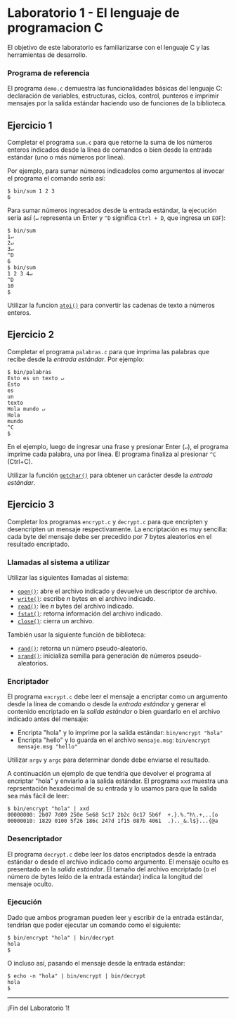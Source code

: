 # Laboratorio 1 - El lenguaje de programacion C
El objetivo de este laboratorio es familiarizarse con el lenguaje C y las herramientas de desarrollo.

### Programa de referencia
El programa `demo.c` demuestra las funcionalidades básicas del lenguaje C: declaración de variables, estructuras, ciclos, control, punteros e imprimir mensajes por la salida estándar haciendo uso de funciones de la biblioteca.

## Ejercicio 1
Completar el programa `sum.c` para que retorne la suma de los números enteros indicados desde la línea de comandos o bien desde la entrada estándar (uno o más números por línea).

Por ejemplo, para sumar números indicadolos como argumentos al invocar el programa el comando sería así:
```
$ bin/sum 1 2 3
6
```

Para sumar números ingresados desde la entrada estándar, la ejecución sería así (`↵` representa un Enter y `^D` significa `Ctrl + D`, que ingresa un `EOF`):
```
$ bin/sum
1↵
2↵
3↵
^D
6
$ bin/sum
1 2 3 4↵
^D
10
$
```
Utilizar la funcion [`atoi()`](https://www.man7.org/linux/man-pages/man3/atoi.3.html) para convertir las cadenas de texto a números enteros.

## Ejercicio 2
Completar el programa `palabras.c` para que imprima las palabras que recibe desde la _entrada estándar_. Por ejemplo:
```
$ bin/palabras
Esto es un texto ↵
Esto
es
un
texto
Hola mundo ↵
Hola
mundo
^C
$
```
En el ejemplo, luego de ingresar una frase y presionar Enter (`↵`), el programa imprime cada palabra, una por línea. El programa finaliza al presionar `^C` (Ctrl+C).

Utilizar la función [`getchar()`](https://www.man7.org/linux/man-pages/man3/getchar.3.html) para obtener un carácter desde la _entrada estándar_.

## Ejercicio 3
Completar los programas `encrypt.c` y `decrypt.c` para que encripten y desencripten un mensaje respectivamente. La encriptación es muy sencilla: cada byte del mensaje debe ser precedido por 7 bytes aleatorios en el resultado encriptado.

### Llamadas al sistema a utilizar

Utilizar las siguientes llamadas al sistema:

- [`open()`](http://man7.org/linux/man-pages/man2/open.2.html): abre el archivo indicado y devuelve un descriptor de archivo. 
- [`write()`](http://man7.org/linux/man-pages/man2/write.2.html): escribe *n* bytes en el archivo indicado.
- [`read()`](http://man7.org/linux/man-pages/man2/read.2.html): lee _n_ bytes del archivo indicado.
- [`fstat()`](http://man7.org/linux/man-pages/man2/fstat.2.html): retorna información del archivo indicado.
- [`close()`](http://man7.org/linux/man-pages/man2/close.2.html): cierra un archivo.

También usar la siguiente función de biblioteca:

- [`rand()`](https://www.man7.org/linux/man-pages/man3/rand.3.html): retorna un número pseudo-aleatorio.
- [`srand()`](https://www.man7.org/linux/man-pages/man3/rand.3.html): inicializa semilla para generación de números pseudo-aleatorios.

### Encriptador
El programa `encrypt.c` debe leer el mensaje a encriptar como un argumento desde la línea de comando o desde la _entrada estándar_ y generar el contenido encriptado en la _salida estándar_ o bien guardarlo en el archivo indicado antes del mensaje:

- Encripta "hola" y lo imprime por la salida estándar: `bin/encrypt "hola"`
- Encripta "hello" y lo guarda en el archivo `mensaje.msg`: `bin/encrypt mensaje.msg "hello"`

Utilizar `argv` y `argc` para determinar donde debe enviarse el resultado.

A continuación un ejemplo de que tendría que devolver el programa al encriptar "hola" y enviarlo a la salida estándar. El programa `xxd` muestra una reprsentación hexadecimal de su entrada y lo usamos para que la salida sea más fácil de leer:
```
$ bin/encrypt "hola" | xxd
00000000: 2b07 7d09 250e 5e68 5c17 2b2c 0c17 5b6f  +.}.%.^h\.+,..[o
00000010: 1829 0100 5f26 186c 247d 1f15 087b 4061  .).._&.l$}...{@a
```

### Desencriptador
El programa `decrypt.c` debe leer los datos encriptados desde la entrada estándar o desde el archivo indicado como argumento. El mensaje oculto es presentado en la _salida estándar_. El tamaño del archivo encriptado (o el número de bytes leído de la entrada estándar) indica la longitud del mensaje oculto.

### Ejecución

Dado que ambos programan pueden leer y escribir de la entrada estándar, tendrían que poder ejecutar un comando como el siguiente:
```
$ bin/encrypt "hola" | bin/decrypt
hola
$
```

O incluso así, pasando el mensaje desde la entrada estándar:
```
$ echo -n "hola" | bin/encrypt | bin/decrypt
hola
$
```

---

¡Fín del Laboratorio 1!
